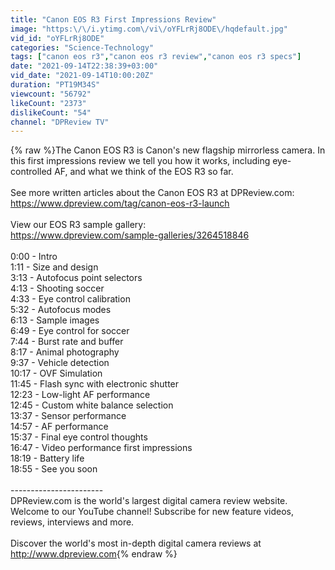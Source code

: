 ```yaml
---
title: "Canon EOS R3 First Impressions Review"
image: "https:\/\/i.ytimg.com\/vi\/oYFLrRj8ODE\/hqdefault.jpg"
vid_id: "oYFLrRj8ODE"
categories: "Science-Technology"
tags: ["canon eos r3","canon eos r3 review","canon eos r3 specs"]
date: "2021-09-14T22:38:39+03:00"
vid_date: "2021-09-14T10:00:20Z"
duration: "PT19M34S"
viewcount: "56792"
likeCount: "2373"
dislikeCount: "54"
channel: "DPReview TV"
---
```

{% raw %}The Canon EOS R3 is Canon's new flagship mirrorless camera. In this first impressions review we tell you how it works, including eye-controlled AF, and what we think of the EOS R3 so far.<br /><br />See more written articles about the Canon EOS R3 at DPReview.com:<br /><a rel="nofollow" target="blank" href="https://www.dpreview.com/tag/canon-eos-r3-launch">https://www.dpreview.com/tag/canon-eos-r3-launch</a><br /><br />View our EOS R3 sample gallery:<br /><a rel="nofollow" target="blank" href="https://www.dpreview.com/sample-galleries/3264518846">https://www.dpreview.com/sample-galleries/3264518846</a><br /><br />0:00 - Intro<br />1:11 - Size and design<br />3:13 - Autofocus point selectors<br />4:13 - Shooting soccer<br />4:33 - Eye control calibration<br />5:32 - Autofocus modes<br />6:13 - Sample images<br />6:49 - Eye control for soccer<br />7:44 - Burst rate and buffer<br />8:17 - Animal photography<br />9:37 - Vehicle detection<br />10:17 - OVF Simulation<br />11:45 - Flash sync with electronic shutter<br />12:23 - Low-light AF performance<br />12:45 - Custom white balance selection<br />13:37 - Sensor performance<br />14:57 - AF performance<br />15:37 - Final eye control thoughts<br />16:47 - Video performance first impressions<br />18:19 - Battery life<br />18:55 - See you soon<br /><br />-----------------------<br />DPReview.com is the world's largest digital camera review website. Welcome to our YouTube channel! Subscribe for new feature videos, reviews, interviews and more. <br /><br />Discover the world's most in-depth digital camera reviews at <a rel="nofollow" target="blank" href="http://www.dpreview.com">http://www.dpreview.com</a>{% endraw %}

